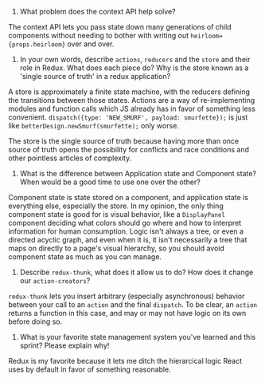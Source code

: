 1. What problem does the context API help solve?

The context API lets you pass state down many generations of child components without needing to bother with writing out `heirloom={props.heirloom}` over and over.

1. In your own words, describe `actions`, `reducers` and the `store` and their role in Redux. What does each piece do? Why is the store known as a 'single source of truth' in a redux application?

A store is approximately a finite state machine, with the reducers defining the transitions between those states. Actions are a way of re-implementing modules and function calls which JS already has in favor of something less convenient. `dispatch({type: 'NEW_SMURF', payload: smurfette});` is just like `betterDesign.newSmurf(smurfette);` only worse.

The store is the single source of truth because having more than once source of truth opens the possibility for conflicts and race conditions and other pointless articles of complexity.

1. What is the difference between Application state and Component state? When would be a good time to use one over the other?

Component state is state stored on a component, and application state is everything else, especially the store. In my opinion, the only thing component state is good for is visual behavior, like a `DisplayPanel` component deciding what colors should go where and how to interpret information for human consumption. Logic isn't always a tree, or even a directed acyclic graph, and even when it is, it isn't necessarily a tree that maps on directly to a page's visual hierarchy, so you should avoid component state as much as you can manage.

1. Describe `redux-thunk`, what does it allow us to do? How does it change our `action-creators`?

`redux-thunk` lets you insert arbitrary (especially asynchronous) behavior between your call to an `action` and the final `dispatch`. To be clear, an `action` returns a function in this case, and may or may not have logic on its own before doing so.

1. What is your favorite state management system you've learned and this sprint? Please explain why!

Redux is my favorite because it lets me ditch the hierarcical logic React uses by default in favor of something reasonable.